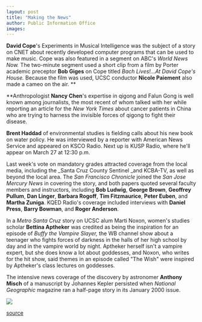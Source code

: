 ```yaml
---
layout: post
title: "Making the News"
author: Public Information Office
images:
---
```


  
**David Cope**'s Experiments in Musical Intelligence was the subject of a story on CNET about recently developed computer programs that can be used to make music. Cope was also featured in a segment on ABC's _World News Now._ The two-minute segment used a short clip from a film by Porter academic preceptor **Bob Giges** on Cope titled _Bach Lives!...At David Cope's House._ Because the film was used, UCSC conductor **Nicole Paiement** also made a cameo on the air. **  
  
**Anthropologist **Nancy Chen**'s expertise in qigong and Falun Gong is well known among journalists, the most recent of whom talked with her while reporting an article for the _New York Times_ about cancer patients in China who are trying to harness the invisible forces of qigong to fight their disease.

**Brent Haddad** of environmental studies is fielding calls about his new book on water policy. He was interviewed by a reporter with American News Service and appeared on KSCO Radio. Next up is KUSP Radio, where he'll appear on March 27 at 12:30 p.m.

Last week's vote on mandatory grades attracted coverage from the local media, including the _Santa Cruz County Sentinel _and KCBA-TV, as well as beyond the local area. The _San Francisco Chronicle_ joined the _San Jose Mercury News_ in covering the story, and both papers quoted several faculty members and instructors, including **Bob Ludwig**, **George Brown**, **Geoffrey Pullum**, **Dan Linger**, **Barbara Rogoff**, **Tim Fitzmaurice**, **Peter Euben**, and **Martha Zuniga**. KQED Radio's coverage included interviews with **Daniel Press**, **Barry Bowman**, and **Roger Anderson**.

In a _Metro Santa Cruz_ story on UCSC alum Marti Noxon, women's studies scholar **Bettina Aptheker** was credited as being the inspiration for an episode of _Buffy the Vampire Slayer,_ the WB channel show about a teenager who fights forces of darkness in the halls of her high school by day and in the vampire world by night. Aptheker herself isn't a vampire expert, but she does know a lot about goddesses, and Noxon, who writes for the hit show, said themes in an episode called "The Wish" were inspired by Aptheker's class lectures on goddesses.   
  
The intensive news coverage of the discovery by astronomer **Anthony Misch** of a manuscript by Johannes Kepler persisted when _National Geographic_ magazine ran a half-page story in its January 2000 issue.  
  
  
![ ][1]

[1]: ../../images/trans.gif

[source](http://www1.ucsc.edu/currents/99-00/02-28/makenews.html "Permalink to makenews")
